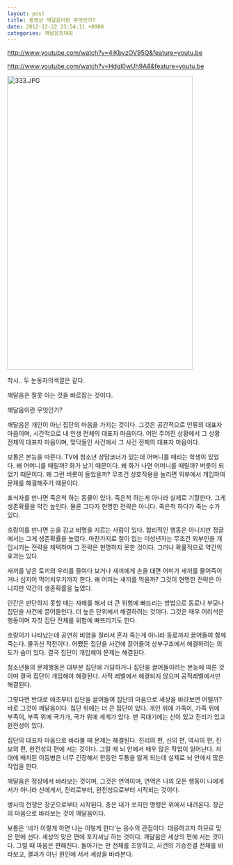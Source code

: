 ```yaml
---
layout: post
title: 동영상 깨달음이란 무엇인가?
date: 2012-12-22 23:54:11 +0900
categories: 깨달음의대화
---
```

  
  
  
  


<http://www.youtube.com/watch?v=4iKbyzOV95Q&feature=youtu.be>



<http://www.youtube.com/watch?v=Hdgl0wUh9A8&feature=youtu.be>



 <img alt="333.JPG" src="assets/attach/images/198/867/303/333.JPG" width="426" height="676" />



착시.. 두 눈동자의색깔은 같다.

깨달음은 잘못 아는 것을 바로잡는 것이다.





 깨달음이란 무엇인가? 

 깨달음은 개인이 아닌 집단의 마음을 가지는 것이다. 그것은 공간적으로 인류의 대표자 마음이며, 시간적으로 내 인생 전체의 대표자 마음이다. 어떤 주어진 상황에서 그 상황 전체의 대표자 마음이며, 맞닥들인 사건에서 그 사건 전체의 대표자 마음이다. 

 보통은 본능을 따른다. TV에 청소년 상담코너가 있는데 어머니를 때리는 학생이 있었다. 왜 어머니를 때릴까? 화가 났기 때문이다. 왜 화가 나면 어머니를 때릴까? 버릇이 되었기 때문이다. 왜 그런 버릇이 들었을까? 무조건 상호작용을 늘리면 외부에서 개입하여 문제를 해결해주기 때문이다. 

 포식자를 만나면 죽은척 하는 동물이 있다. 죽은척 하는게 아니라 실제로 기절한다. 그게 생존확률을 약간 높인다. 물론 그다지 현명한 전략은 아니다. 죽은척 하다가 죽는 수가 있다. 

 호랑이를 만나면 눈을 감고 비명을 지르는 사람이 있다. 합리적인 행동은 아니지만 정글에서는 그게 생존확률을 높였다. 마찬가지로 철이 없는 미성년자는 무조건 외부인을 개입시키는 전략을 채택하며 그 전략은 현명하지 못한 것이다. 그러나 확률적으로 약간의 효과는 있다. 

 새끼를 낳은 토끼의 우리를 들여다 보거나 새끼에게 손을 대면 어미가 새끼를 물어죽이거나 심지어 먹어치우기까지 한다. 왜 어미는 새끼를 먹을까? 그것이 현명한 전략은 아니지만 약간의 생존확률을 높였다. 

 인간은 판단하지 못할 때는 자해를 해서 더 큰 위험에 빠뜨리는 방법으로 동료나 부모나 집단을 사건에 끌어들인다. 더 높은 단위에서 해결하려는 것이다. 그것은 매우 어리석은 행동이며 자칫 집단 전체를 위험에 빠뜨리기도 한다. 

 호랑이가 나타났는데 공연히 비명을 질러서 혼자 죽는게 아니라 동료까지 끌어들여 함께 죽는다. 물귀신 작전이다. 어쨌든 집단을 사건에 끌어들여 상부구조에서 해결하려는 의도가 숨어 있다. 결국 집단이 개입해야 문제는 해결된다. 

 청소년들의 문제행동은 대부분 집단에 가담하거나 집단을 끌어들이려는 본능에 따른 것이며 결국 집단이 개입해야 해결된다. 사적 레벨에서 해결되지 않으며 공적레벨에서만 해결된다. 

 그렇다면 반대로 애초부터 집단을 끌어들여 집단의 마음으로 세상을 바라보면 어떨까? 바로 그것이 깨달음이다. 집단 위에는 더 큰 집단이 있다. 개인 위에 가족이, 가족 위에 부족이, 부족 위에 국가가, 국가 위에 세계가 있다. 맨 꼭대기에는 신이 있고 진리가 있고 완전성이 있다. 

 집단의 대표자 마음으로 바라볼 때 문제는 해결된다. 진리의 편, 신의 편, 역사의 편, 진보의 편, 완전성의 편에 서는 것이다. 그럴 때 뇌 안에서 매우 많은 작업이 일어난다. 자대에 배치된 이등병은 너무 긴장해서 한동안 두통을 앓게 되는데 실제로 뇌 안에서 많은 작업을 한다. 

 깨달음은 정상에서 바라보는 것이며, 그것은 연역이며, 연역은 나의 모든 행동이 나에게서가 아니라 신에게서, 진리로부터, 완전성으로부터 시작되는 것이다. 

 병사의 전쟁은 장군으로부터 시작된다. 총은 내가 쏘지만 명령은 위에서 내려온다. 장군의 마음으로 바라보는 것이 깨달음이다. 

 보통은 ‘네가 이렇게 하면 나는 이렇게 한다’는 응수의 관점이다. 대응하고자 하므로 맞은 편에 선다. 세상의 맞은 편에 포지셔닝 하는 것이다. 깨달음은 세상의 편에 서는 것이다. 그럴 때 마음은 편해진다. 돌아가는 판 전체를 조망하고, 사건의 기승전결 전체를 바라보고, 결과가 아닌 원인에 서서 세상을 바라본다.
